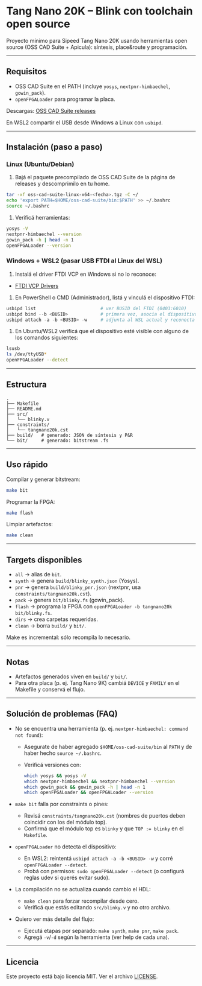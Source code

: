 # Tang Nano 20K – Blink con toolchain open source

Proyecto mínimo para Sipeed Tang Nano 20K usando herramientas open source (OSS CAD Suite + Apicula): síntesis, place&route y programación.

---

## Requisitos

- OSS CAD Suite en el PATH (incluye `yosys`, `nextpnr-himbaechel`, `gowin_pack`).
- `openFPGALoader` para programar la placa.

Descargas: [OSS CAD Suite releases](https://github.com/YosysHQ/oss-cad-suite-build/releases)

En WSL2 compartir el USB desde Windows a Linux con `usbipd`.

---

## Instalación (paso a paso)

### Linux (Ubuntu/Debian)

1. Bajá el paquete precompilado de OSS CAD Suite de la página de releases y descomprimilo en tu home.

```bash
tar -xf oss-cad-suite-linux-x64-<fecha>.tgz -C ~/
echo 'export PATH=$HOME/oss-cad-suite/bin:$PATH' >> ~/.bashrc
source ~/.bashrc
```

1. Verificá herramientas:

```bash
yosys -V
nextpnr-himbaechel --version
gowin_pack -h | head -n 1
openFPGALoader --version
```

### Windows + WSL2 (pasar USB FTDI al Linux del WSL)

1. Instalá el driver FTDI VCP en Windows si no lo reconoce:

- [FTDI VCP Drivers](https://ftdichip.com/drivers/vcp-drivers/)

1. En PowerShell o CMD (Administrador), listá y vinculá el dispositivo FTDI:

```powershell
usbipd list                        # ver BUSID del FTDI (0403:6010)
usbipd bind --b <BUSID>            # primera vez, asocia el dispositivo a usbipd
usbipd attach -a -b <BUSID> -w     # adjunta al WSL actual y reconecta automáticamente en casso de desconexión del USB
```

1. En Ubuntu/WSL2 verificá que el dispositivo esté visible con alguno de los comandos siguientes:

```bash
lsusb                  
ls /dev/ttyUSB*        
openFPGALoader --detect
```

---

## Estructura

```text
.
├── Makefile
├── README.md
├── src/
│   └── blinky.v
├── constraints/
│   └── tangnano20k.cst
├── build/   # generado: JSON de síntesis y P&R
└── bit/     # generado: bitstream .fs
```

---

## Uso rápido

Compilar y generar bitstream:

```bash
make bit
```

Programar la FPGA:

```bash
make flash
```

Limpiar artefactos:

```bash
make clean
```

---

## Targets disponibles

- `all` → alias de `bit`.
- `synth` → genera `build/blinky_synth.json` (Yosys).
- `pnr` → genera `build/blinky_pnr.json` (nextpnr, usa `constraints/tangnano20k.cst`).
- `pack` → genera `bit/blinky.fs` (gowin_pack).
- `flash` → programa la FPGA con `openFPGALoader -b tangnano20k bit/blinky.fs`.
- `dirs` → crea carpetas requeridas.
- `clean` → borra `build/` y `bit/`.

Make es incremental: sólo recompila lo necesario.

---

## Notas

- Artefactos generados viven en `build/` y `bit/`.
- Para otra placa (p. ej. Tang Nano 9K) cambiá `DEVICE` y `FAMILY` en el Makefile y conservá el flujo.

---

## Solución de problemas (FAQ)

- No se encuentra una herramienta (p. ej. `nextpnr-himbaechel: command not found`):
  - Asegurate de haber agregado `$HOME/oss-cad-suite/bin` al `PATH` y de haber hecho `source ~/.bashrc`.
  - Verificá versiones con:

    ```bash
    which yosys && yosys -V
    which nextpnr-himbaechel && nextpnr-himbaechel --version
    which gowin_pack && gowin_pack -h | head -n 1
    which openFPGALoader && openFPGALoader --version
    ```

- `make bit` falla por constraints o pines:
  - Revisá `constraints/tangnano20k.cst` (nombres de puertos deben coincidir con los del módulo top).
  - Confirmá que el módulo top es `blinky` y que `TOP := blinky` en el `Makefile`.

- `openFPGALoader` no detecta el dispositivo:
  - En WSL2: reintentá `usbipd attach -a -b <BUSID> -w` y corré `openFPGALoader --detect`.
  - Probá con permisos: `sudo openFPGALoader --detect` (o configurá reglas udev si querés evitar sudo).

- La compilación no se actualiza cuando cambio el HDL:
  - `make clean` para forzar recompilar desde cero.
  - Verificá que estás editando `src/blinky.v` y no otro archivo.

- Quiero ver más detalle del flujo:
  - Ejecutá etapas por separado: `make synth`, `make pnr`, `make pack`.
  - Agregá `-v`/`-d` según la herramienta (ver help de cada una).

---

## Licencia

Este proyecto está bajo licencia MIT. Ver el archivo [LICENSE](./LICENSE).
